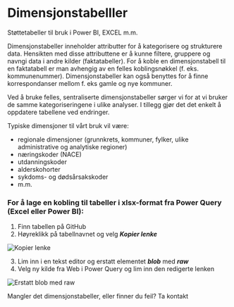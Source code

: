 # Dimensjonstabelller
Støttetabeller til bruk i Power BI, EXCEL m.m.

Dimensjonstabeller inneholder attributter for å kategorisere og strukturere data. Hensikten med disse attributtene er å kunne filtere, gruppere og navngi data i andre kilder (faktatabeller). For å koble en dimensjonstabell til en faktatabell er man avhengig av en felles koblingsnøkkel (f. eks. kommunenummer). Dimensjonstabeller kan også benyttes for å finne korrespondanser mellom f. eks gamle og nye kommuner.

Ved å bruke felles, sentraliserte dimensjonstabeller sørger vi for at vi bruker de samme kategoriseringene i ulike analyser. I tillegg gjør det det enkelt å oppdatere tabellene ved endringer.

Typiske dimensjoner til vårt bruk vil være:
- regionale dimensjoner (grunnkrets, kommuner, fylker, ulike administrative og analytiske regioner)
- næringskoder (NACE)
- utdanningskoder
- alderskohorter
- sykdoms- og dødsårsakskoder
- m.m.

### For å lage en kobling til tabeller i xlsx-format fra Power Query (Excel eller Power BI):
1) Finn tabellen på GitHub
2) Høyreklikk på tabellnavnet og velg ***Kopier lenke***

![Kopier lenke](https://user-images.githubusercontent.com/86664605/148216859-32115cd6-e53a-4bef-964e-ca30c4f7c5ff.png)

3) Lim inn i en tekst editor og erstatt elementet ***blob*** med ***raw***
4) Velg ny kilde fra Web i Power Query og lim inn den redigerte lenken

![Erstatt blob med raw](https://user-images.githubusercontent.com/86664605/148217651-fa8c9719-32b5-401e-9482-357744dc8add.png)




Mangler det dimensjonstabeller, eller finner du feil? Ta kontakt
